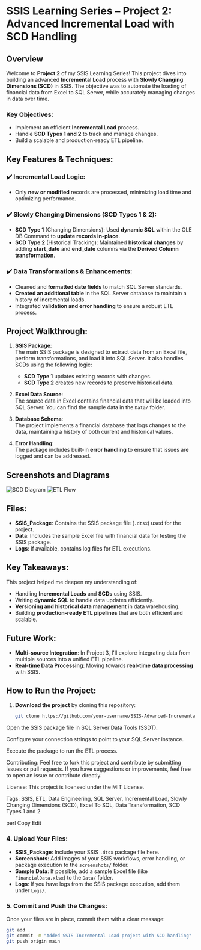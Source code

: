 # SSIS Learning Series – Project 2: Advanced Incremental Load with SCD Handling

## Overview

Welcome to **Project 2** of my SSIS Learning Series! This project dives into building an advanced **Incremental Load** process with **Slowly Changing Dimensions (SCD)** in SSIS. The objective was to automate the loading of financial data from Excel to SQL Server, while accurately managing changes in data over time.

### Key Objectives:
- Implement an efficient **Incremental Load** process.
- Handle **SCD Types 1 and 2** to track and manage changes.
- Build a scalable and production-ready ETL pipeline.

## Key Features & Techniques:

### ✔️ Incremental Load Logic:
- Only **new or modified** records are processed, minimizing load time and optimizing performance.

### ✔️ Slowly Changing Dimensions (SCD Types 1 & 2):
- **SCD Type 1** (Changing Dimensions): Used **dynamic SQL** within the OLE DB Command to **update records in-place**.
- **SCD Type 2** (Historical Tracking): Maintained **historical changes** by adding **start_date** and **end_date** columns via the **Derived Column transformation**.

### ✔️ Data Transformations & Enhancements:
- Cleaned and **formatted date fields** to match SQL Server standards.
- **Created an additional table** in the SQL Server database to maintain a history of incremental loads.
- Integrated **validation and error handling** to ensure a robust ETL process.

## Project Walkthrough:

1. **SSIS Package**:  
   The main SSIS package is designed to extract data from an Excel file, perform transformations, and load it into SQL Server. It also handles SCDs using the following logic:
   - **SCD Type 1** updates existing records with changes.
   - **SCD Type 2** creates new records to preserve historical data.

2. **Excel Data Source**:  
   The source data in Excel contains financial data that will be loaded into SQL Server. You can find the sample data in the `Data/` folder.

3. **Database Schema**:  
   The project implements a financial database that logs changes to the data, maintaining a history of both current and historical values.

4. **Error Handling**:  
   The package includes built-in **error handling** to ensure that issues are logged and can be addressed.

## Screenshots and Diagrams

![SCD Diagram](screenshots/SCDDiagram.png)
![ETL Flow](screenshots/ETLFlow.png)

## Files:
- **SSIS_Package**: Contains the SSIS package file (`.dtsx`) used for the project.
- **Data**: Includes the sample Excel file with financial data for testing the SSIS package.
- **Logs**: If available, contains log files for ETL executions.

## Key Takeaways:
This project helped me deepen my understanding of:
- Handling **Incremental Loads** and **SCDs** using SSIS.
- Writing **dynamic SQL** to handle data updates efficiently.
- **Versioning and historical data management** in data warehousing.
- Building **production-ready ETL pipelines** that are both efficient and scalable.

## Future Work:
- **Multi-source Integration**: In Project 3, I'll explore integrating data from multiple sources into a unified ETL pipeline.
- **Real-time Data Processing**: Moving towards **real-time data processing** with SSIS.

## How to Run the Project:
1. **Download the project** by cloning this repository:
   ```bash
   git clone https://github.com/your-username/SSIS-Advanced-Incremental-Load-With-SCD.git
Open the SSIS package file in SQL Server Data Tools (SSDT).

Configure your connection strings to point to your SQL Server instance.

Execute the package to run the ETL process.

Contributing:
Feel free to fork this project and contribute by submitting issues or pull requests. If you have suggestions or improvements, feel free to open an issue or contribute directly.

License:
This project is licensed under the MIT License.

Tags:
SSIS, ETL, Data Engineering, SQL Server, Incremental Load, Slowly Changing Dimensions (SCD), Excel To SQL, Data Transformation, SCD Types 1 and 2

perl
Copy
Edit

### 4. **Upload Your Files:**
- **SSIS_Package**: Include your SSIS `.dtsx` package file here.
- **Screenshots**: Add images of your SSIS workflows, error handling, or package execution to the `screenshots/` folder.
- **Sample Data**: If possible, add a sample Excel file (like `FinancialData.xlsx`) to the `Data/` folder.
- **Logs**: If you have logs from the SSIS package execution, add them under `Logs/`.

### 5. **Commit and Push the Changes:**
Once your files are in place, commit them with a clear message:

```bash
git add .
git commit -m "Added SSIS Incremental Load project with SCD handling"
git push origin main
